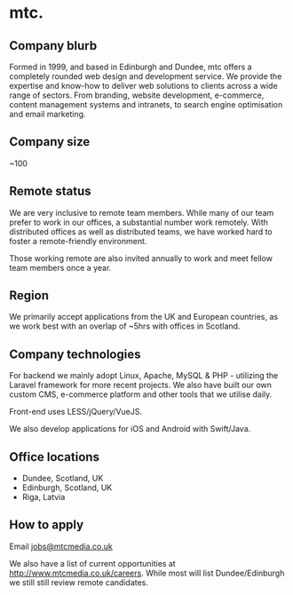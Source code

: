 # mtc.

## Company blurb

Formed in 1999, and based in Edinburgh and Dundee, mtc offers a completely rounded web design and development service. We provide the expertise and know-how to deliver web solutions to clients across a wide range of sectors. From branding, website development, e-commerce, content management systems and intranets, to search engine optimisation and email marketing.

## Company size

~100

## Remote status

We are very inclusive to remote team members. While many of our team prefer to work in our offices, a substantial number work remotely. With distributed offices as well as distributed teams, we have worked hard to foster a remote-friendly environment.

Those working remote are also invited annually to work and meet fellow team members once a year.

## Region

We primarily accept applications from the UK and European countries, as we work best with an overlap of ~5hrs with offices in Scotland.

## Company technologies

For backend we mainly adopt Linux, Apache, MySQL & PHP - utilizing the Laravel framework for more recent projects. We also have built our own custom CMS, e-commerce platform and other tools that we utilise daily.

Front-end uses LESS/jQuery/VueJS.

We also develop applications for iOS and Android with Swift/Java.

## Office locations

* Dundee, Scotland, UK
* Edinburgh, Scotland, UK
* Riga, Latvia

## How to apply

Email jobs@mtcmedia.co.uk

We also have a list of current opportunities at http://www.mtcmedia.co.uk/careers. While most will list Dundee/Edinburgh we still still review remote candidates.
